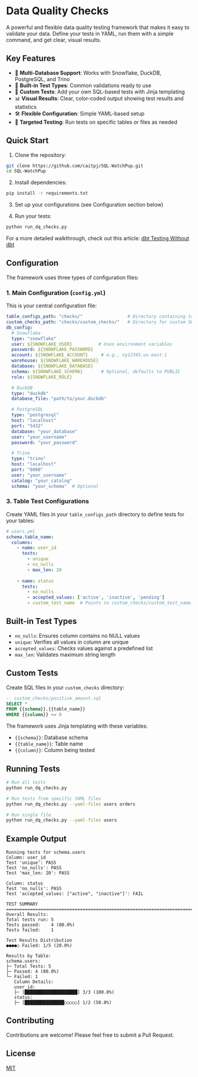# Data Quality Checks

A powerful and flexible data quality testing framework that makes it easy to validate your data. Define your tests in YAML, run them with a simple command, and get clear, visual results.

## Key Features

- 🔌 **Multi-Database Support**: Works with Snowflake, DuckDB, PostgreSQL, and Trino
- 🧪 **Built-in Test Types**: Common validations ready to use
- 🎯 **Custom Tests**: Add your own SQL-based tests with Jinja templating
- 📊 **Visual Results**: Clear, color-coded output showing test results and statistics
- 🛠️ **Flexible Configuration**: Simple YAML-based setup
- 🎯 **Targeted Testing**: Run tests on specific tables or files as needed

## Quick Start

1. Clone the repository:
```bash
git clone https://github.com/caitpj/SQL-WatchPup.git
cd SQL-WatchPup
```

2. Install dependencies:
```bash
pip install -r requirements.txt
```

3. Set up your configurations (see Configuration section below)

4. Run your tests:
```bash
python run_dq_checks.py
```

For a more detailed walkthrough, check out this article: [dbt Testing Without dbt](https://medium.com/data-engineer-things/dbt-testing-without-dbt-cb184df1fafa
)
## Configuration

The framework uses three types of configuration files:

### 1. Main Configuration (`config.yml`)
This is your central configuration file:

```yaml
table_configs_path: "checks/"                 # Directory containing table test definitions
custom_checks_path: "checks/custom_checks/"   # Directory for custom SQL tests
db_config:
  # Snowflake
  type: "snowflake"
  user: ${SNOWFLAKE_USER}          # Uses environment variables
  password: ${SNOWFLAKE_PASSWORD}
  account: ${SNOWFLAKE_ACCOUNT}     # e.g., xy12345.us-east-1
  warehouse: ${SNOWFLAKE_WAREHOUSE}
  database: ${SNOWFLAKE_DATABASE}
  schema: ${SNOWFLAKE_SCHEMA}       # Optional, defaults to PUBLIC
  role: ${SNOWFLAKE_ROLE}

  # DuckDB
  type: "duckdb"
  database_file: "path/to/your.duckdb"

  # PostgreSQL
  type: "postgresql"
  host: "localhost"
  port: "5432"
  database: "your_database"
  user: "your_username"
  password: "your_password"

  # Trino
  type: "trino"
  host: "localhost"
  port: "8080"
  user: "your_username"
  catalog: "your_catalog"
  schema: "your_schema"  # Optional
```

### 3. Table Test Configurations
Create YAML files in your `table_configs_path` directory to define tests for your tables:

```yaml
# users.yml
schema.table_name:
  columns:
    - name: user_id
      tests:
        - unique
        - no_nulls
        - max_len: 20
    
    - name: status
      tests:
        - no_nulls
        - accepted_values: ['active', 'inactive', 'pending']
        - custom_test_name  # Points to custom_checks/custom_test_name.sql
```

## Built-in Test Types

- `no_nulls`: Ensures column contains no NULL values
- `unique`: Verifies all values in column are unique
- `accepted_values`: Checks values against a predefined list
- `max_len`: Validates maximum string length

## Custom Tests

Create SQL files in your `custom_checks` directory:

```sql
-- custom_checks/positive_amount.sql
SELECT *
FROM {{schema}}.{{table_name}}
WHERE {{column}} <= 0
```

The framework uses Jinja templating with these variables:
- `{{schema}}`: Database schema
- `{{table_name}}`: Table name
- `{{column}}`: Column being tested

## Running Tests

```bash
# Run all tests
python run_dq_checks.py

# Run tests from specific YAML files
python run_dq_checks.py --yaml-files users orders

# Run single file
python run_dq_checks.py --yaml-files users
```

## Example Output

```
Running tests for schema.users
Column: user_id
Test 'unique': PASS
Test 'no_nulls': PASS
Test 'max_len: 20': PASS

Column: status
Test 'no_nulls': PASS
Test 'accepted_values: ["active", "inactive"]': FAIL

TEST SUMMARY
================================================================================
Overall Results:
Total tests run: 5
Tests passed:    4 (80.0%)
Tests failed:    1

Test Results Distribution
●●●●○ Failed: 1/5 (20.0%)

Results by Table:
schema.users:
├─ Total Tests: 5
├─ Passed: 4 (80.0%)
└─ Failed: 1
   Column Details:
   user_id:
   ├─ [████████████████████] 3/3 (100.0%)
   status:
   ├─ [███████████████○○○○○] 1/2 (50.0%)
```

## Contributing

Contributions are welcome! Please feel free to submit a Pull Request.

## License

[MIT](https://choosealicense.com/licenses/mit/)
